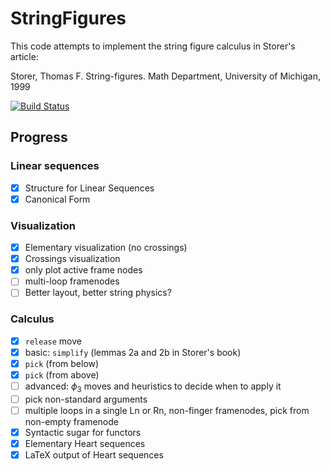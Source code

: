 # StringFigures

This code attempts to implement the string figure calculus in Storer's article:

Storer, Thomas F. String-figures. Math Department, University of Michigan, 1999

[![Build Status](https://github.com/abraunst/StringFigures.jl/actions/workflows/CI.yml/badge.svg?branch=main)](https://github.com/abraunst/StringFigures.jl/actions/workflows/CI.yml?query=branch%3Amain)

## Progress

### Linear sequences

- [x] Structure for Linear Sequences
- [x] Canonical Form

### Visualization

- [x] Elementary visualization (no crossings)
- [x] Crossings visualization
- [x] only plot active frame nodes
- [ ] multi-loop framenodes
- [ ] Better layout, better string physics?

### Calculus

- [x] `release` move
- [x] basic: `simplify` (lemmas 2a and 2b in Storer's book)
- [x] `pick` (from below)
- [X] `pick` (from above)
- [ ] advanced: $\phi_3$ moves and heuristics to decide when to apply it
- [ ] pick non-standard arguments
- [ ] multiple loops in a single Ln or Rn, non-finger framenodes, pick from non-empty framenode
- [x] Syntactic sugar for functors
- [x] Elementary Heart sequences
- [x] LaTeX output of Heart sequences
